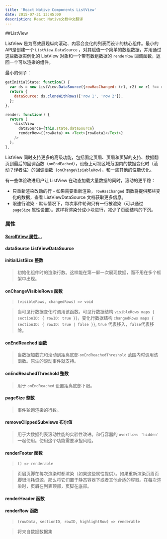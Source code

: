 ```yaml
---
title: 'React Native Components ListView'
date: 2015-07-31 13:45:00
description: React Native文档中文翻译
---
```


##ListView

ListView 是为高效展现纵向滚动、内容会变化的列表而设计的核心组件。最小的API是创建一个 ```ListView.DataSource``` ，对其赋值一个简单的数组数据，并用通过这些数据实例化的 ListView 对象和一个带有数组数据的 ```renderRow``` 回调函数，返回一个可以渲染的组件。

最小的例子：

```javascript
getInitialState: function() {
  var ds = new ListView.DataSource({rowHasChanged: (r1, r2) => r1 !== r2});
  return {
    dataSource: ds.cloneWithRows(['row 1', 'row 2']),
  };
},

render: function() {
  return (
    <ListView
      dataSource={this.state.dataSource}
      renderRow={(rowData) => <Text>{rowData}</Text>}
    />
  );
},
```

ListView 同时支持更多的高级功能，包括固定页眉、页眉和页脚的支持、数据翻页到最后的回调函数（```onEndEached```），设备上可视区域范围内的数据变化时（滚动？译者注）的回调函数（```onChangeVisiableRow```），和一些其他的性能优化。

有一些体验改进用户让 ListView 在动态加载大量数据的同时，滚动的更平稳：
- 只重新渲染改动的行 - 如果需要重新渲染，```rowHasChanged``` 函数将提供那些变化的数据，查看 ListViewDataSource 文档获取更多信息。
- 限速行渲染 - 默认情况下，每次事件轮询只有一行被渲染（可以通过 ```pageSize``` 属性设置）。这样将渲染分成小块进行，减少了页面结构的下沉。

### 属性
#### [ScrollView 属性...](https://facebook.github.io/react-native/docs/scrollview.html#props)

#### dataSource ListViewDataSource

#### initialListSize 整数
> 初始化组件时的渲染行数。这样能在第一屏一次展现数据，而不用在多个框架中出现。

#### onChangeVisibleRows 函数
> ```(visibleRows, changedRows) => void```

> 当可见行数据变化时调用该函数。可见行数据结构 ```visibleRows maps { sectionID: { rowID: true }}```，变化行数据结构 ```changedRows maps { sectionID: { rowID: true | false }}```, ```true``` 代表移入，```false```代表移除。

#### onEndReached 函数
> 当数据加载完和滚动到距离底部 ```onEndReachedThreshold``` 范围内时调用该函数。原生的滚动事件就支持。

#### onEndReachedThreshold 整数
> 用于 ```onEndReached``` 设置距离底部下限。

#### pageSize 整数
> 事件轮询渲染的行数。

#### removeClippedSubviews 布尔值
> 用于大数据列表滚动性能的实验性改进。和行容器的 ```overflow: 'hidden'``` 一起使用。使用这个功能需要承担风险。

#### renderFooter 函数
> ```() => renderable```

> 页眉页脚在每次渲染时都渲染（如果这些属性提供）。如果重新渲染页眉页脚很消耗资源，那么将它们置于静态容器下或者其他合适的容器。在每次渲染时，页眉在列表顶部，页脚在底部。

#### renderHeader 函数

#### renderRow 函数
> ```(rowData, sectionID, rowID, highlightRow) => renderable```

> 将来自数据数据集
